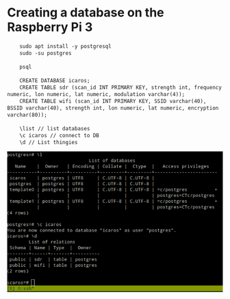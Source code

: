# Creating a database on the Raspberry Pi 3

```
    sudo apt install -y postgresql
    sudo -su postgres

    psql

    CREATE DATABASE icaros;
    CREATE TABLE sdr (scan_id INT PRIMARY KEY, strength int, frequency numeric, lon numeric, lat numeric, modulation varchar(4));
    CREATE TABLE wifi (scan_id INT PRIMARY KEY, SSID varchar(40), BSSID varchar(40), strength int, lon numeric, lat numeric, encryption varchar(80));

    \list // list databases
    \c icaros // connect to DB
    \d // List thingies
```

![sql001](./imgs/sql001.png)